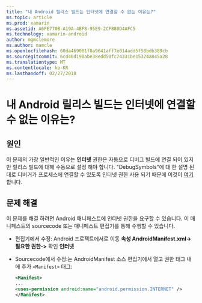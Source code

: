 ```yaml
---
title: "내 Android 릴리스 빌드는 인터넷에 연결할 수 없는 이유는?"
ms.topic: article
ms.prod: xamarin
ms.assetid: A6FE770B-A19A-4BF8-95E9-2CF880D4AFC5
ms.technology: xamarin-android
author: mgmclemore
ms.author: mamcle
ms.openlocfilehash: 60da469001f8a9641aff7e014add5f58bdb389cb
ms.sourcegitcommit: 6cd40d190abe38edd50fc74331be15324a845a28
ms.translationtype: MT
ms.contentlocale: ko-KR
ms.lasthandoff: 02/27/2018
---
```

# <a name="why-cant-my-android-release-build-connect-to-the-internet"></a>내 Android 릴리스 빌드는 인터넷에 연결할 수 없는 이유는?

## <a name="cause"></a>원인

이 문제의 가장 일반적인 이유는 **인터넷** 권한은 자동으로 디버그 빌드에 연결 되어 있지만 릴리스 빌드에 대해 수동으로 설정 해야 합니다. "DebugSymbols"에 대 한 설명 된 대로 디버거가 프로세스에 연결할 수 있도록 인터넷 권한 사용 되기 때문에 이것이 [여기](~/android/deploy-test/building-apps/build-process.md)합니다.


## <a name="fix"></a>문제 해결

이 문제를 해결 하려면 Android 매니페스트에 인터넷 권한을 요구할 수 있습니다. 이 매니페스트의 sourcecode 또는 매니페스트 편집기를 통해 수행할 수 있습니다.

-   편집기에서 수정: Android 프로젝트에서로 이동 **속성 AndroidManifest.xml-> 필요한 권한->** 확인 **인터넷**

-   Sourcecode에서 수정:는 AndroidManifest 소스 편집기에서 열고 권한 태그 내에 추가 `<Manifest>` 태그:

    ```xml
    <Manifest>
    ...
    <uses-permission android:name="android.permission.INTERNET" />
    </Manifest>
    ```
